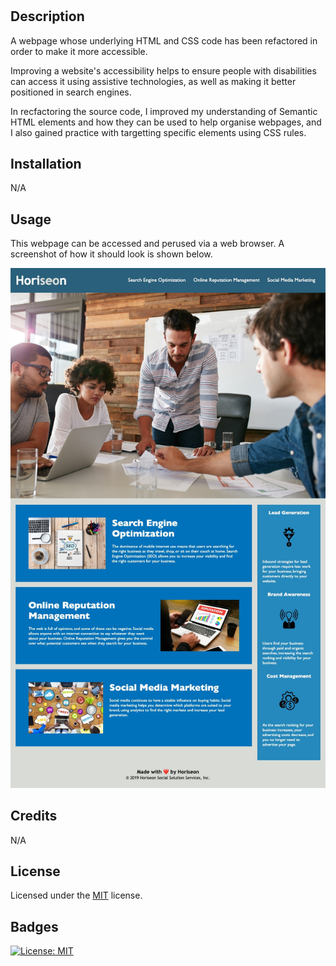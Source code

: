 # <Your-Project-Title>

## Description

A webpage whose underlying HTML and CSS code has been refactored in order to make it more accessible.

Improving a website's accessibility helps to ensure people with disabilities can access it using assistive technologies, as well as making it better positioned in search engines.

In recfactoring the source code, I improved my understanding of Semantic HTML elements and how they can be used to help organise webpages, and I also gained practice with targetting specific elements using CSS rules.

## Installation

N/A

## Usage

This webpage can be accessed and perused via a web browser. A screenshot of how it should look is shown below.

![screenshot of webpage](assets/images/webpage-screenshot.png)

## Credits

N/A

## License

Licensed under the [MIT](https://opensource.org/licenses/MIT) license.

## Badges

[![License: MIT](https://img.shields.io/badge/License-MIT-yellow.svg)](https://opensource.org/licenses/MIT)